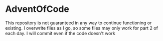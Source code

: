 # AdventOfCode
This repository is not guaranteed in any way to continue functioning or existing. I overwrite files as I go, so some files may only work for part 2 of each day.
I will commit even if the code doesn't work
